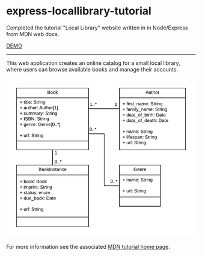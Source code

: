 # express-locallibrary-tutorial
Completed the tutorial "Local Library" website written in in Node/Express from MDN web docs.

[DEMO](https://hidden-citadel-76837.herokuapp.com)

----

This web application creates an online catalog for a small local library, where users can browse available books and manage their accounts.

![](/public/images/mongoose_express.png)


For more information see the associated [MDN tutorial home page](https://developer.mozilla.org/en-US/docs/Learn/Server-side/Express_Nodejs/Tutorial_local_library_website).
